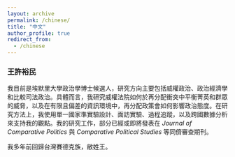 ```yaml
---
layout: archive
permalink: /chinese/
title: "中文"
author_profile: true
redirect_from:
  - /chinese
---
```


### 王許裕民

我目前是埃默里大學政治學博士候選人，研究方向主要包括威權政治、政治經濟學和比較司法政治。具體而言，我研究威權法院如何於再分配衝突中平衡菁英和群眾的威脅，以及在有限且偏差的資訊環境中，再分配政策會如何影響政治態度。在研究方法上，我使用單一國家準實驗設計、面訪實驗、過程追蹤，以及跨國數據分析來支持我的觀點。我的研究工作，部分已經或即將發表在 _Journal of Comparative Politics_ 與 _Comparative Political Studies_ 等同儕審查期刊。

我多年前回歸台灣賽德克族，敝姓王。
